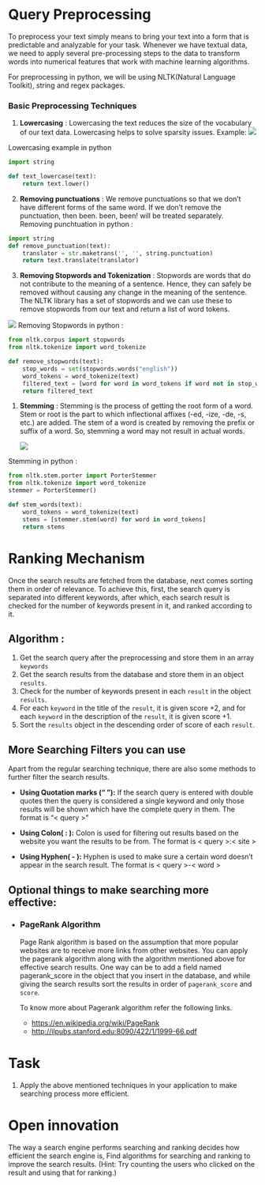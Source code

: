 # **Query Preprocessing**

To preprocess your text simply means to bring your text into a form that is predictable and analyzable for your task. Whenever we have textual data, we need to apply several pre-processing steps to the data to transform words into numerical features that work with machine learning algorithms.

For preprocessing in python, we will be using NLTK(Natural Language Toolkit), string and regex packages.

### **Basic Preprocessing Techniques**

1. **Lowercasing** : Lowercasing the text reduces the size of the vocabulary of our text data. Lowercasing helps to solve sparsity issues. Example: 
   <img src="diagrams/sparsity.png">

Lowercasing example in python
```python
import string

def text_lowercase(text):
    return text.lower()
```

2. **Removing punctuations** :  We remove punctuations so that we don’t have different forms of the same word. If we don’t remove the punctuation, then been. been, been! will be treated separately.
Removing punchtuation in python :
```python
import string
def remove_punctuation(text):
    translator = str.maketrans('', '', string.punctuation)
    return text.translate(translator)
```
3. **Removing Stopwords and Tokenization** : Stopwords are words that do not contribute to the meaning of a sentence. Hence, they can safely be removed without causing any change in the meaning of the sentence. The NLTK library has a set of stopwords and we can use these to remove stopwords from our text and return a list of word tokens.
<img src="diagrams/nltk_stopword.png">
Removing Stopwords in python :

```python
from nltk.corpus import stopwords
from nltk.tokenize import word_tokenize

def remove_stopwords(text):
    stop_words = set(stopwords.words("english"))
    word_tokens = word_tokenize(text)
    filtered_text = [word for word in word_tokens if word not in stop_words]
    return filtered_text
```


1. **Stemming** : Stemming is the process of getting the root form of a word. Stem or root is the part to which inflectional affixes (-ed, -ize, -de, -s, etc.) are added. The stem of a word is created by removing the prefix or suffix of a word. So, stemming a word may not result in actual words.

    <img src="diagrams/stemming.png">

Stemming in python : 

```python
from nltk.stem.porter import PorterStemmer
from nltk.tokenize import word_tokenize
stemmer = PorterStemmer()

def stem_words(text):
    word_tokens = word_tokenize(text)
    stems = [stemmer.stem(word) for word in word_tokens]
    return stems
```
# **Ranking Mechanism**

Once the search results are fetched from the database, next comes sorting them in order of relevance. To achieve this, first, the search query is separated into different keywords, after which, each search result is checked for the number of keywords present in it, and ranked according to it.
## **Algorithm**  :


1. Get the search query after the preprocessing and store them in an array `keywords`
2. Get the search results from the database and store them in an object `results`.
3. Check for the number of keywords present in each `result` in the object `results`.
4. For each `keyword` in the title of the `result`, it is given score +2, and for each `keyword` in the description of the `result`, it is given score +1.
5. Sort the `results` object in the descending order of score of each `result`. 

## More Searching Filters you can use

 Apart from the regular searching technique, there are also some methods to further filter the search results.  

- **Using Quotation marks (“ ”):** If the search query is entered with double quotes then the query is considered a single keyword and only those results will be shown which have the complete query in them. The format is “< query >”

- **Using Colon( : ):** Colon is used for filtering out results based on the website you want the results to be from. The format is < query >:< site >

- **Using Hyphen( - ):** Hyphen is used to make sure a certain word doesn’t appear in the search result. The format is < query >-< word >

## Optional things to make searching more effective:
- ### **PageRank Algorithm**
    Page Rank algorithm is based on the assumption that more popular websites are to receive more links from other websites. You can apply the pagerank algorithm along with the algorithm mentioned above for effective search results.
    One way can be to add a field named pagerank_score in the object that you insert in the database, and while giving the search results sort the results in order of `pagerank_score` and `score`.
  <br />

  To know more about Pagerank algorithm refer the following links.
  - https://en.wikipedia.org/wiki/PageRank
  - http://ilpubs.stanford.edu:8090/422/1/1999-66.pdf


# Task

1. Apply the above mentioned techniques in your application to make searching process more efficient.

# Open innovation
The way a search engine performs searching and ranking decides how efficient the search engine is, Find algorithms for searching and ranking to improve the search results. (Hint: Try counting the users who clicked on the result and using that for ranking.)